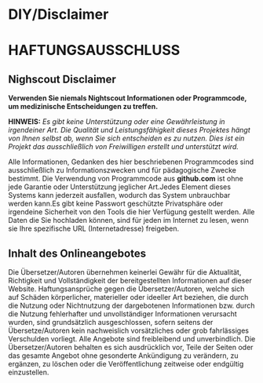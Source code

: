 # DIY/Disclaimer

# **HAFTUNGSAUSSCHLUSS**


## Nighscout Disclaimer


**Verwenden Sie niemals Nightscout Informationen oder Programmcode, um medizinische Entscheidungen zu treffen.**


**HINWEIS:** *Es gibt keine Unterstützung oder eine Gewährleistung in irgendeiner Art. Die Qualität und Leistungsfähigkeit dieses Projektes hängt von Ihnen selbst ab, wenn Sie sich entscheiden es zu nutzen. Dies ist ein Projekt das ausschließlich von Freiwilligen erstellt und unterstützt wird.*

Alle Informationen, Gedanken des hier beschriebenen Programmcodes sind ausschließlich zu Informationszwecken und für pädagogische Zwecke bestimmt. Die Verwendung von Programmcode aus **github.com** ist ohne jede Garantie oder Unterstützung jeglicher Art.Jedes Element dieses Systems kann jederzeit ausfallen, wodurch das System unbrauchbar werden kann.Es gibt keine Passwort geschützte Privatsphäre oder irgendeine Sicherheit von den Tools die hier Verfügung gestellt werden. Alle Daten die Sie hochladen können, sind für jeden im Internet zu lesen, wenn sie Ihre spezifische URL (Internetadresse) freigeben.


## Inhalt des Onlineangebotes

Die Übersetzer/Autoren übernehmen keinerlei Gewähr für die Aktualität, Richtigkeit und Vollständigkeit der bereitgestellten Informationen auf dieser Website. Haftungsansprüche gegen die Übersetzer/Autoren, welche sich auf Schäden körperlicher, materieller oder ideeller Art beziehen, die durch die Nutzung oder Nichtnutzung der dargebotenen Informationen bzw. durch die Nutzung fehlerhafter und unvollständiger Informationen verursacht wurden, sind grundsätzlich ausgeschlossen, sofern seitens der Übersetze/Autoren kein nachweislich vorsätzliches oder grob fahrlässiges Verschulden vorliegt. Alle Angebote sind freibleibend und unverbindlich. Die Übersetzer/Autoren behalten es sich ausdrücklich vor, Teile der Seiten oder das gesamte Angebot ohne gesonderte Ankündigung zu verändern, zu ergänzen, zu löschen oder die Veröffentlichung zeitweise oder endgültig einzustellen.



